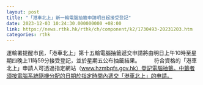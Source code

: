 ```yaml
---
layout: post
title: "「港車北上」新一輪電腦抽籤申請明日起接受登記"
date: 2023-12-03 10:24:30.000000000 +08:00
link: https://news.rthk.hk/rthk/ch/component/k2/1730493-20231203.htm
categories: rthk
---
```


運輸署提醒市民，「港車北上」第十五輪電腦抽籤遞交申請將由明日上午10時至星期四晚上11時59分接受登記，並於星期五公布抽籤結果。
　　 
符合資格的「港車北上」申請人可透過指定網站（www.hzmbqfs.gov.hk）登記電腦抽籤。中籤者須按電腦系統隨機分配的日期於指定時間內遞交「港車北上」的申請。
